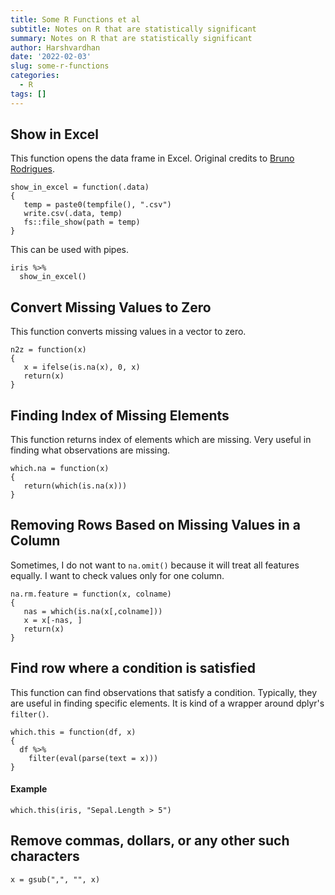 ```yaml
---
title: Some R Functions et al
subtitle: Notes on R that are statistically significant 
summary: Notes on R that are statistically significant 
author: Harshvardhan
date: '2022-02-03'
slug: some-r-functions
categories:
  - R
tags: []
---
```


## Show in Excel

This function opens the data frame in Excel. Original credits to [Bruno Rodrigues](https://twitter.com/brodriguesco/status/1447468259725434886?s=20&t=CfH_SqI_DExZBaLKuSvZxA).

```
show_in_excel = function(.data)
{
   temp = paste0(tempfile(), ".csv")
   write.csv(.data, temp)
   fs::file_show(path = temp)
}
```

This can be used with pipes.

```
iris %>% 
  show_in_excel()
```

## Convert Missing Values to Zero

This function converts missing values in a vector to zero.

```
n2z = function(x)
{
   x = ifelse(is.na(x), 0, x)
   return(x)
}
```

## Finding Index of Missing Elements

This function returns index of elements which are missing. Very useful in finding what observations are missing.

```
which.na = function(x)
{
   return(which(is.na(x)))
}
```

## Removing Rows Based on Missing Values in a Column

Sometimes, I do not want to `na.omit()` because it will treat all features equally. I want to check values only for one column.

```
na.rm.feature = function(x, colname)
{
   nas = which(is.na(x[,colname]))
   x = x[-nas, ]
   return(x)
}
```

## Find row where a condition is satisfied

This function can find observations that satisfy a condition. Typically, they are useful in finding specific elements. It is kind of a wrapper around dplyr's `filter()`.

```{r}
which.this = function(df, x)
{
  df %>% 
    filter(eval(parse(text = x)))
}
```

#### Example

```{r}
which.this(iris, "Sepal.Length > 5")
```

## Remove commas, dollars, or any other such characters

```{r}
x = gsub(",", "", x)
```


